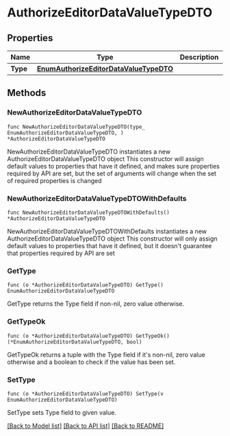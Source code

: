 # AuthorizeEditorDataValueTypeDTO

## Properties

Name | Type | Description | Notes
------------ | ------------- | ------------- | -------------
**Type** | [**EnumAuthorizeEditorDataValueTypeDTO**](EnumAuthorizeEditorDataValueTypeDTO.md) |  | 

## Methods

### NewAuthorizeEditorDataValueTypeDTO

`func NewAuthorizeEditorDataValueTypeDTO(type_ EnumAuthorizeEditorDataValueTypeDTO, ) *AuthorizeEditorDataValueTypeDTO`

NewAuthorizeEditorDataValueTypeDTO instantiates a new AuthorizeEditorDataValueTypeDTO object
This constructor will assign default values to properties that have it defined,
and makes sure properties required by API are set, but the set of arguments
will change when the set of required properties is changed

### NewAuthorizeEditorDataValueTypeDTOWithDefaults

`func NewAuthorizeEditorDataValueTypeDTOWithDefaults() *AuthorizeEditorDataValueTypeDTO`

NewAuthorizeEditorDataValueTypeDTOWithDefaults instantiates a new AuthorizeEditorDataValueTypeDTO object
This constructor will only assign default values to properties that have it defined,
but it doesn't guarantee that properties required by API are set

### GetType

`func (o *AuthorizeEditorDataValueTypeDTO) GetType() EnumAuthorizeEditorDataValueTypeDTO`

GetType returns the Type field if non-nil, zero value otherwise.

### GetTypeOk

`func (o *AuthorizeEditorDataValueTypeDTO) GetTypeOk() (*EnumAuthorizeEditorDataValueTypeDTO, bool)`

GetTypeOk returns a tuple with the Type field if it's non-nil, zero value otherwise
and a boolean to check if the value has been set.

### SetType

`func (o *AuthorizeEditorDataValueTypeDTO) SetType(v EnumAuthorizeEditorDataValueTypeDTO)`

SetType sets Type field to given value.



[[Back to Model list]](../README.md#documentation-for-models) [[Back to API list]](../README.md#documentation-for-api-endpoints) [[Back to README]](../README.md)


